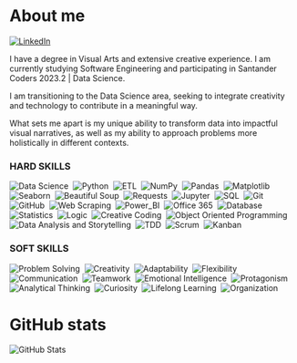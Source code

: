 # About me

[![LinkedIn](https://img.shields.io/badge/LinkedIn-e8f2f8?style=for-the-badge&logo=linkedin&logoColor=0E76A8)](https://www.linkedin.com/in/lorenaaxbastos/?locale=en_US)&nbsp;

I have a degree in Visual Arts and extensive creative experience. I am currently studying Software Engineering and participating in Santander Coders 2023.2 | Data Science.

I am transitioning to the Data Science area, seeking to integrate creativity and technology to contribute in a meaningful way.

What sets me apart is my unique ability to transform data into impactful visual narratives, as well as my ability to approach problems more holistically in different contexts.

### HARD SKILLS

![Data Science](https://img.shields.io/badge/Data_Science-ff617d?style=for-the-badge&logo=datascience&logoColor=fff)&nbsp;
![Python](https://img.shields.io/badge/Python-ff617d?style=for-the-badge&logo=python&logoColor=fff)&nbsp;
![ETL](https://img.shields.io/badge/ETL-ff617d?style=for-the-badge&logo=datascience&logoColor=fff)&nbsp;
![NumPy](https://img.shields.io/badge/NumPy-ff617d?style=for-the-badge&logo=datascience&logoColor=fff)&nbsp;
![Pandas](https://img.shields.io/badge/Pandas-ff617d?style=for-the-badge&logo=datascience&logoColor=fff)&nbsp;
![Matplotlib](https://img.shields.io/badge/Matplotlib-ff617d?style=for-the-badge&logo=datascience&logoColor=fff)&nbsp;
![Seaborn](https://img.shields.io/badge/Seaborn-ff617d?style=for-the-badge&logo=datascience&logoColor=fff)&nbsp;
![Beautiful Soup](https://img.shields.io/badge/Beautiful_Soup-ff617d?style=for-the-badge&logo=datascience&logoColor=fff)&nbsp;
![Requests](https://img.shields.io/badge/Requests-ff617d?style=for-the-badge&logo=datascience&logoColor=fff)&nbsp;
![Jupyter](https://img.shields.io/badge/Jupyter-ff617d?style=for-the-badge&logo=datascience&logoColor=fff)&nbsp;
![SQL](https://img.shields.io/badge/SQL-ff617d?style=for-the-badge&logo=sql&logoColor=fff)&nbsp;
![Git](https://img.shields.io/badge/Git-ff617d?style=for-the-badge&logo=git&logoColor=fff)&nbsp;
![GitHub](https://img.shields.io/badge/GitHub-ff617d?style=for-the-badge&logo=github&logoColor=fff)&nbsp;
![Web Scraping](https://img.shields.io/badge/Web_Scraping-ff617d?style=for-the-badge&logo=datascience&logoColor=fff)&nbsp;
![Power_BI](https://img.shields.io/badge/Power_BI-ff617d?style=for-the-badge&logo=powerbi&logoColor=fff)&nbsp;
![Office 365](https://img.shields.io/badge/Office_365-ff617d?style=for-the-badge&logoColor=fff)&nbsp;
![Database](https://img.shields.io/badge/Database-ff617d?style=for-the-badge&logo=database&logoColor=fff)&nbsp;
![Statistics](https://img.shields.io/badge/Statistics-ff617d?style=for-the-badge&logo=statistics&logoColor=fff)&nbsp;
![Logic](https://img.shields.io/badge/logic-ff617d?style=for-the-badge&logo=Statistics&logoColor=fff)&nbsp;
![Creative Coding](https://img.shields.io/badge/Database-ff617d?style=for-the-badge&logo=database&logoColor=fff)&nbsp;
![Object Oriented Programming](https://img.shields.io/badge/Object_Oriented_Programming-ff617d?style=for-the-badge&logo=database&logoColor=fff)&nbsp;
![Data Analysis and Storytelling](https://img.shields.io/badge/Data_Analysis_and_Storytelling-ff617d?style=for-the-badge&logo=database&logoColor=fff)&nbsp;
![TDD](https://img.shields.io/badge/TDD-ff617d?style=for-the-badge&logo=database&logoColor=fff)&nbsp;
![Scrum](https://img.shields.io/badge/Scrum-ff617d?style=for-the-badge&logo=database&logoColor=fff)&nbsp;
![Kanban](https://img.shields.io/badge/Kanban-ff617d?style=for-the-badge&logo=database&logoColor=fff)&nbsp;

### SOFT SKILLS

![Problem Solving](https://img.shields.io/badge/Problem_Solving-fe7a4c?style=for-the-badge&logo=datascience&logoColor=fff)&nbsp;
![Creativity](https://img.shields.io/badge/Creativity-fe7a4c?style=for-the-badge&logo=creativity&logoColor=fff)&nbsp;
![Adaptability](https://img.shields.io/badge/Adaptability-fe7a4c?style=for-the-badge&logo=adaptability&logoColor=fff)&nbsp;
![Flexibility](https://img.shields.io/badge/Flexibility-fe7a4c?style=for-the-badge&logo=flexibility&logoColor=fff)&nbsp;
![Communication](https://img.shields.io/badge/Communication-fe7a4c?style=for-the-badge&logo=communication&logoColor=fff)&nbsp;
![Teamwork](https://img.shields.io/badge/Teamwork-fe7a4c?style=for-the-badge&logo=teamwork&logoColor=fff)&nbsp;
![Emotional Intelligence](https://img.shields.io/badge/Emotional_Intelligence-fe7a4c?style=for-the-badge&logo=emotional_intelligence&logoColor=fff)&nbsp;
![Protagonism](https://img.shields.io/badge/Protagonism-fe7a4c?style=for-the-badge&logo=protagonism&logoColor=fff)&nbsp;
![Analytical Thinking](https://img.shields.io/badge/Analytical_Thinking-fe7a4c?style=for-the-badge&logo=analytical_thinking&logoColor=fff)&nbsp;
![Curiosity](https://img.shields.io/badge/Curiosity-fe7a4c?style=for-the-badge&logo=curiosity&logoColor=fff)&nbsp;
![Lifelong Learning](https://img.shields.io/badge/Lifelong_Learning-fe7a4c?style=for-the-badge&logo=lifelong_learning&logoColor=fff)&nbsp;
![Organization](https://img.shields.io/badge/Organization-fe7a4c?style=for-the-badge&logo=organization&logoColor=fff)&nbsp;

# GitHub stats

![GitHub Stats](https://github-readme-stats-sigma-five.vercel.app/api?username=lorenaaxbastos&theme=holi&bg_color=e8f2f8&show_icons=true)
